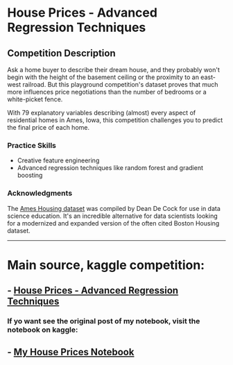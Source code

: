 # House Prices - Advanced Regression Techniques 

## Competition Description 

Ask a home buyer to describe their dream house, and they probably won't begin with the height of the basement ceiling or the proximity to an east-west railroad. But this playground competition's dataset proves that much more influences price negotiations than the number of bedrooms or a white-picket fence.

With 79 explanatory variables describing (almost) every aspect of residential homes in Ames, Iowa, this competition challenges you to predict the final price of each home.

### Practice Skills
* Creative feature engineering 
* Advanced regression techniques like random forest and gradient boosting

### Acknowledgments
The [Ames Housing dataset](http://jse.amstat.org/v19n3/decock.pdf) was compiled by Dean De Cock for use in data science education. It's an incredible alternative for data scientists looking for a modernized and expanded version of the often cited Boston Housing dataset. 

--- 

# Main source, kaggle competition:  
## - [House Prices - Advanced Regression Techniques](https://www.kaggle.com/c/house-prices-advanced-regression-techniques)

### If yo want see the original post of my notebook, visit the notebook on kaggle:

## - [My House Prices Notebook](https://www.kaggle.com/dataengel/house-prices-advanced-regression-techniques)  
